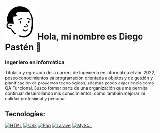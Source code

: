 # <img src="https://raw.githubusercontent.com/dgroes/dgroes/main/head.png" alt="Diego Pastén" width="100"/> Hola, mi nombre es Diego Pastén 👋
<h3>Ingeniero en Informática</h3>

<p>Titulado y egresado de la carrera de Ingeniería en Informática el año 2022, poseo conocimientos en programación orientada a objetos y de gestión y planificación de proyectos tecnológicos, además poseo experiencia como QA Funcional.
Busco formar parte de una organización que me permita continuar desarrollando mis conocimientos, como también mejorar mi calidad profesional y personal.</p>


## Tecnologías:
[![HTML](https://img.shields.io/badge/HTML-f16c32?style=for-the-badge&logo=html&logoColor=white&labelColor=101010)]()
[![CSS](https://img.shields.io/badge/Css-37b1df?style=for-the-badge&logo=css&logoColor=white&labelColor=101010)]()
[![Php](https://img.shields.io/badge/Php-7a86b8?style=for-the-badge&logo=php&logoColor=white&labelColor=101010)]()
[![Laravel](https://img.shields.io/badge/Laravel-f6372e?style=for-the-badge&logo=laravel&logoColor=white&labelColor=101010)]()
[![MySQL](https://img.shields.io/badge/MySQL-4479A1?style=for-the-badge&logo=mysql&logoColor=white&labelColor=101010)]()
</br>
